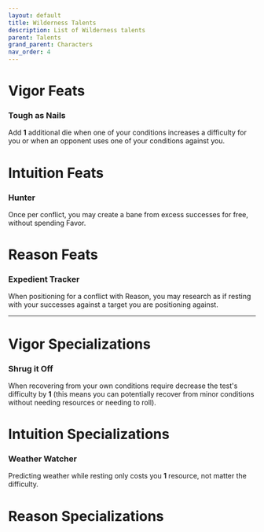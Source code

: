 ```yaml
---
layout: default
title: Wilderness Talents
description: List of Wilderness talents
parent: Talents
grand_parent: Characters
nav_order: 4
---
```


# Vigor Feats

### Tough as Nails

Add **1** additional die when one of your conditions increases a difficulty for you or when an opponent uses one of your conditions against you.



# Intuition Feats

### Hunter

Once per conflict, you may create a bane from excess successes for free, without spending Favor.



# Reason Feats

### Expedient Tracker

When positioning for a conflict with Reason, you may research as if resting with your successes against a target you are positioning against.


---


# Vigor Specializations

### Shrug it Off

When recovering from your own conditions require decrease the test's difficulty by **1** (this means you can potentially recover from minor conditions without needing resources or needing to roll).



# Intuition Specializations

### Weather Watcher

Predicting weather while resting only costs you **1** resource, not matter the difficulty.



# Reason Specializations
